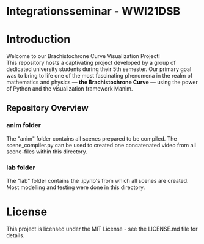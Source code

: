 # Integrationsseminar - WWI21DSB

# Introduction

Welcome to our Brachistochrone Curve Visualization Project! <br>
This repository hosts a captivating project developed by a group of dedicated university students during their 5th semester. Our primary goal was to bring to life one of the most fascinating phenomena in the realm of mathematics and physics — <b>the Brachistochrone Curve</b> — using the power of Python and the visualization framework Manim.

## Repository Overview

### anim folder

The "anim" folder contains all scenes prepared to be compiled. The scene_compiler.py can be used to created one concatenated video from all scene-files within this directory.

### lab folder

The "lab" folder contains the .ipynb's from which all scenes are created. Most modelling and testing were done in this directory.

# License

This project is licensed under the MIT License - see the LICENSE.md file for details.
